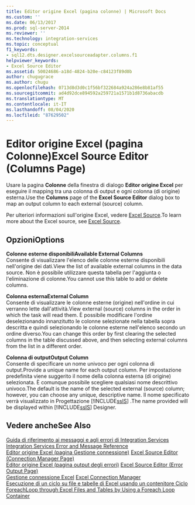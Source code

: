 ```yaml
---
title: Editor origine Excel (pagina colonne) | Microsoft Docs
ms.custom: ''
ms.date: 06/13/2017
ms.prod: sql-server-2014
ms.reviewer: ''
ms.technology: integration-services
ms.topic: conceptual
f1_keywords:
- sql12.dts.designer.excelsourceadapter.columns.f1
helpviewer_keywords:
- Excel Source Editor
ms.assetid: 50024686-a18d-4824-b20e-c84123f89d0b
author: chugugrace
ms.author: chugu
ms.openlocfilehash: 0713d8d3d0c1f56bf322684a924a286e8b81af55
ms.sourcegitcommit: ad4d92dce894592a259721a1571b1d8736abacdb
ms.translationtype: MT
ms.contentlocale: it-IT
ms.lasthandoff: 08/04/2020
ms.locfileid: "87629502"
---
```

# <a name="excel-source-editor-columns-page"></a><span data-ttu-id="d86e7-102">Editor origine Excel (pagina Colonne)</span><span class="sxs-lookup"><span data-stu-id="d86e7-102">Excel Source Editor (Columns Page)</span></span>
  <span data-ttu-id="d86e7-103">Usare la pagina **Colonne** della finestra di dialogo **Editor origine Excel** per eseguire il mapping tra una colonna di output e ogni colonna (di origine) esterna.</span><span class="sxs-lookup"><span data-stu-id="d86e7-103">Use the **Columns** page of the **Excel Source Editor** dialog box to map an output column to each external (source) column.</span></span>  
  
 <span data-ttu-id="d86e7-104">Per ulteriori informazioni sull'origine Excel, vedere [Excel Source](data-flow/excel-source.md).</span><span class="sxs-lookup"><span data-stu-id="d86e7-104">To learn more about the Excel source, see [Excel Source](data-flow/excel-source.md).</span></span>  
  
## <a name="options"></a><span data-ttu-id="d86e7-105">Opzioni</span><span class="sxs-lookup"><span data-stu-id="d86e7-105">Options</span></span>  
 <span data-ttu-id="d86e7-106">**Colonne esterne disponibili**</span><span class="sxs-lookup"><span data-stu-id="d86e7-106">**Available External Columns**</span></span>  
 <span data-ttu-id="d86e7-107">Consente di visualizzare l'elenco delle colonne esterne disponibili nell'origine dei dati.</span><span class="sxs-lookup"><span data-stu-id="d86e7-107">View the list of available external columns in the data source.</span></span> <span data-ttu-id="d86e7-108">Non è possibile utilizzare questa tabella per l'aggiunta o l'eliminazione di colonne.</span><span class="sxs-lookup"><span data-stu-id="d86e7-108">You cannot use this table to add or delete columns.</span></span>  
  
 <span data-ttu-id="d86e7-109">**Colonna esterna**</span><span class="sxs-lookup"><span data-stu-id="d86e7-109">**External Column**</span></span>  
 <span data-ttu-id="d86e7-110">Consente di visualizzare le colonne esterne (origine) nell'ordine in cui verranno lette dall'attività.</span><span class="sxs-lookup"><span data-stu-id="d86e7-110">View external (source) columns in the order in which the task will read them.</span></span> <span data-ttu-id="d86e7-111">È possibile modificare l'ordine deselezionando innanzitutto le colonne selezionate nella tabella sopra descritta e quindi selezionando le colonne esterne nell'elenco secondo un ordine diverso.</span><span class="sxs-lookup"><span data-stu-id="d86e7-111">You can change this order by first clearing the selected columns in the table discussed above, and then selecting external columns from the list in a different order.</span></span>  
  
 <span data-ttu-id="d86e7-112">**Colonna di output**</span><span class="sxs-lookup"><span data-stu-id="d86e7-112">**Output Column**</span></span>  
 <span data-ttu-id="d86e7-113">Consente di specificare un nome univoco per ogni colonna di output.</span><span class="sxs-lookup"><span data-stu-id="d86e7-113">Provide a unique name for each output column.</span></span> <span data-ttu-id="d86e7-114">Per impostazione predefinita viene suggerito il nome della colonna esterna (di origine) selezionata. È comunque possibile scegliere qualsiasi nome descrittivo univoco.</span><span class="sxs-lookup"><span data-stu-id="d86e7-114">The default is the name of the selected external (source) column; however, you can choose any unique, descriptive name.</span></span> <span data-ttu-id="d86e7-115">Il nome specificato verrà visualizzato in Progettazione [!INCLUDE[ssIS](../includes/ssis-md.md)] .</span><span class="sxs-lookup"><span data-stu-id="d86e7-115">The name provided will be displayed within [!INCLUDE[ssIS](../includes/ssis-md.md)] Designer.</span></span>  
  
## <a name="see-also"></a><span data-ttu-id="d86e7-116">Vedere anche</span><span class="sxs-lookup"><span data-stu-id="d86e7-116">See Also</span></span>  
 <span data-ttu-id="d86e7-117">[Guida di riferimento ai messaggi e agli errori di Integration Services](../../2014/integration-services/integration-services-error-and-message-reference.md) </span><span class="sxs-lookup"><span data-stu-id="d86e7-117">[Integration Services Error and Message Reference](../../2014/integration-services/integration-services-error-and-message-reference.md) </span></span>  
 <span data-ttu-id="d86e7-118">[Editor origine Excel &#40;pagina Gestione connessione&#41;](../../2014/integration-services/excel-source-editor-connection-manager-page.md) </span><span class="sxs-lookup"><span data-stu-id="d86e7-118">[Excel Source Editor &#40;Connection Manager Page&#41;](../../2014/integration-services/excel-source-editor-connection-manager-page.md) </span></span>  
 <span data-ttu-id="d86e7-119">[Editor origine Excel &#40;pagina output degli errori&#41;](../../2014/integration-services/excel-source-editor-error-output-page.md) </span><span class="sxs-lookup"><span data-stu-id="d86e7-119">[Excel Source Editor &#40;Error Output Page&#41;](../../2014/integration-services/excel-source-editor-error-output-page.md) </span></span>  
 <span data-ttu-id="d86e7-120">[Gestione connessione Excel](connection-manager/excel-connection-manager.md) </span><span class="sxs-lookup"><span data-stu-id="d86e7-120">[Excel Connection Manager](connection-manager/excel-connection-manager.md) </span></span>  
 [<span data-ttu-id="d86e7-121">Esecuzione di un ciclo su file e tabelle di Excel usando un contenitore Ciclo Foreach</span><span class="sxs-lookup"><span data-stu-id="d86e7-121">Loop through Excel Files and Tables by Using a Foreach Loop Container</span></span>](control-flow/foreach-loop-container.md)  
  
  
